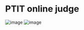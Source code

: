 # PTIT online judge
![image](https://user-images.githubusercontent.com/92586415/199497436-88c46d9d-3312-44ce-b1fa-d5d388f2a1df.png)
![image](https://scontent.fhan2-1.fna.fbcdn.net/v/t1.15752-9/310064412_436362608655255_8583367551080078626_n.png?_nc_cat=101&ccb=1-7&_nc_sid=ae9488&_nc_ohc=Kr15SpwjHJ4AX98VVOe&_nc_ht=scontent.fhan2-1.fna&oh=03_AdT_dWDxZkk3s3jPS7DYaWjEtwWfoAb68Crp-cwgbva-ZA&oe=6389D639)
